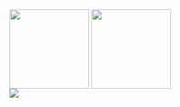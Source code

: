 <div>
  <img height="140" align="center" src="https://github-readme-stats.vercel.app/api?username=alexandertoepfer&show_icons=true&show_owner=true&count_private=true&include_all_commits=true&hide=prs,issues,contribs" />
  <img height="140" align="center" src="https://github-readme-stats.vercel.app/api/top-langs?username=alexandertoepfer&show_icons=true&layout=compact" />
</div>
<img src="https://github-profile-trophy.vercel.app/?username=alexandertoepfer&theme=onedark&rank=SSS,SS,S,AAA,AA,A,B" />
<!--
**alexandertoepfer/alexandertoepfer** is a ✨ _special_ ✨ repository because its `README.md` (this file) appears on your GitHub profile.

Here are some ideas to get you started:

- 🔭 I’m currently working on ...
- 🌱 I’m currently learning ...
- 👯 I’m looking to collaborate on ...
- 🤔 I’m looking for help with ...
- 💬 Ask me about ...
- 📫 How to reach me: ...
- 😄 Pronouns: ...
- ⚡ Fun fact: ...
-->
